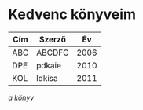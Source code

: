 # Kedvenc könyveim

|Cím|Szerző| Év |
|---|------|----|
|ABC|ABCDFG|2006|
|DPE|pdkaie|2010|
|KOL|ldkisa|2011|

*a könyv*